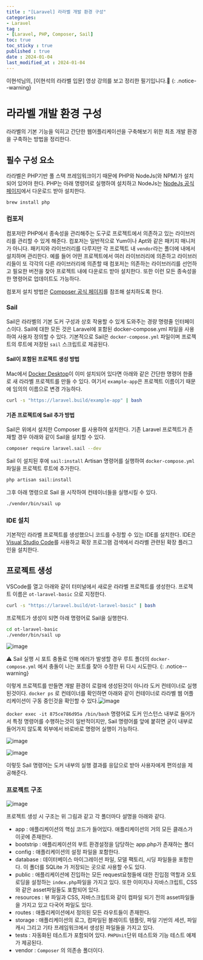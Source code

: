 ```yaml
---
title : "[Laravel] 라라벨 개발 환경 구성"
categories:
- Laravel
tag :
- [Laravel, PHP, Composer, Sail]
toc: true
toc_sticky : true
published : true
date : 2024-01-04
last_modified_at : 2024-01-04
---
```




이현석님의, [이현석의 라라벨 입문] 영상 강의를 보고 정리한 필기입니다.📢
{: .notice--warning}

# 라라벨 개발 환경 구성

라라벨의 기본 기능을 익히고 간단한 웹어플리케이션을 구축해보기 위한 최초 개발 환경을 구축하는 방법을 정리한다.

## 필수 구성 요소

라라벨은 PHP기반 풀 스택 프레임워크이기 때문에 PHP와 NodeJs(와 NPM)가 설치되어 있어야 한다. PHP는 아래 명령어로 실행하여 설치하고 NodeJs는 [NodeJs 공식 페이지]에서 다운로드 받아 설치한다.

[NodeJs 공식 페이지]: https://nodejs.org/en

```shell
brew install php
```



### 컴포저

컴포저란 PHP에서 종속성을 관리해주는 도구로 프로젝트에서 의존하고 있는 라이브러리를 관리할 수 있게 해준다. 컴포저는 일반적으로 Yum이나 Apt와 같은 패키지 매니저가 아니다. 패키지와 라이브러리를 다루지만 각 프로젝트 내 `vendor`라는 폴더에 내에서 설치하며 관리한다. 예를 들어 어떤 프로젝트에서 여러 라이브러리에 의존하고 라이브러리들이 또 각각의 다른 라이브러리에 의존할 때 컴포저는 의존하는 라이브러리를 선언하고 필요한 버전을 찾아 프로젝트 내에 다운로드 받아 설치한다. 또한 이런 모든 종속성을 한 명령어로 업데이트도 가능하다.

컴포저 설치 방법은 [Composer 공식 페이지]를 참조해 설치하도록 한다.

[Composer 공식 페이지]: https://getcomposer.org/doc/00-intro.md#installation-linux-unix-macos





### Sail

Sail은 라라벨의 기본 도커 구성과 상호 작용할 수 있게 도와주는 경량 명령줄 인터페이스이다. Sail에 대한 모든 것은 Laravel에 포함된 docker-compose.yml 파일을 사용하여 사용자 정의할 수 있다. 기본적으로 Sail은 `docker-compose.yml` 파일이며 프로젝트의 루트에 저장된 `sail` 스크립트로 제공된다. 

#### Sail이 포함된 프로젝트 생성 방법

Mac에서 [Docker Desktop]이 이미 설치되어 있다면 아래와 같은 간단한 명령어 한줄로 새 라라벨 프로젝트를 만들 수 있다. 여기서 `example-app`은 프로젝트 이름이기 때문에 임의의 이름으로 변경 가능하다.

```sh
curl -s "https://laravel.build/example-app" | bash
```

[Docker Desktop]: https://www.docker.com/products/docker-desktop/



#### 기존 프로젝트에 Sail 추가 방법

Sail은 위에서 설치한 Composer 를 사용하여 설치한다. 기존 Laravel 프로젝트가 존재할 경우 아래와 같이 Sail을 설치할 수 있다.

```sh
composer require laravel.sail --dev
```

Sail 이 설치된 후에 `sail:install` Artisan 명령어를 실행하여 `docker-compose.yml` 파일을 프로젝트 루트에 추가한다.

```sh
php artisan sail:install
```

그후 아래 명령으로 Sail 을 시작하여 컨테이너들을 실행시킬 수 있다.

```sh
./vendor/bin/sail up
```



### IDE 설치

기본적인 라라벨 프로젝트를 생성했으니 코드를 수정할 수 있는 IDE를 설치한다. IDE은 [Visual Studio Code]를 사용하고 확장 프로그램 검색에서 라라벨 관련된 확장 플러그인을 설치한다. 

[Visual Studio Code]: https://code.visualstudio.com/download



## 프로젝트 생성

VSCode를 열고 아래와 같이 터미널에서 새로운 라라벨 프로젝트를 생성한다. 프로젝트 이름은 `ot-laravel-basic` 으로 지정한다.

```sh
curl -s "https://laravel.build/ot-laravel-basic" | bash
```

프로젝트가 생성이 되면 아래 명령어로 Sail을 실행한다.

```sh
cd ot-laravel-basic
./vendor/bin/sail up
```

![image](https://github.com/djcho/ot-laravel-basic/assets/13410737/6051e078-2ec8-4913-98ce-8076dc3edafc)

⚠️ Sail 실행 시 포트 충돌로 인해 에러가 발생할 경우 루트 폴더의 `docker-compose.yml` 에서 충돌이 나는 포트를 찾아 수정한 뒤 다시 시도한다.
{: .notice--warning}

이렇게 프로젝트를 만들면 개발 환경이 로컬에 생성된것이 아니라 도커 컨테이너로 실행된것이다. `docker ps` 로 컨테이너를 확인하면 아래와 같이 컨테이너로 라라벨 웹 어플리케이션이 구동 중인것을 확인할 수 있다.![image](https://github.com/djcho/ot-laravel-basic/assets/13410737/974931ef-d17a-4238-85b6-1f93223537a1)

`docker exec -it 875ce786d95a /bin/bash` 명령어로 도커 인스턴스 내부로 들어가서 특정 명령어를 수행하는것이 일반적이지만, Sail 명령어를 앞에 붙히면 굳이 내부로 들어가지 않도록 외부에서 바로바로 명령어 실행이 가능하다. 

![image](https://github.com/djcho/ot-laravel-basic/assets/13410737/fcc3825d-8abf-4b09-ad78-8a27db6b65ff)

![image](https://github.com/djcho/ot-laravel-basic/assets/13410737/5f6c294c-c864-4781-927b-8938d867e29f)

이렇듯 Sail 명령어는 도커 내부의 실행 결과를 응답으로 받아 사용자에게 편의성을 제공해준다.

### 프로젝트 구조

![image](https://github.com/djcho/ot-laravel-basic/assets/13410737/4b17dd5b-c102-424f-b88d-7b4fe1e7bfaa)

프로젝트 생성 시 구조는 위 그림과 같고 각 폴더마다 설명을 아래와 같다.

- app : 애플리케이션의 핵심 코드가 들어있다. 애플리케이션의 거의 모든 클래스가 이곳에 존재한다.
- bootstrip : 애플리케이션의 부트 환경설정을 담당하는 app.php가 존재하는 폴더
- config : 애플리케이션의 설정 파일을 포함한다.
- database : 데이터베이스 마이그레이션 파일, 모델 팩토리, 시딩 파일들을 포함한다. 이 폴더를 SQLite 가 저장되는 곳으로 사용할 수도 있다.
- public : 애플리케이션에 진입하는 모든 request요청들에 대한 진입점 역할과 오토로딩을 설정하는 `index.php`파일을 가지고 있다. 또한 이미지나 자바스크립트, CSS와 같은 asset파일들도 포함되어 있다.
- resources : 뷰 파일과 CSS, 자바스크립트와 같이 컴파일 되기 전의 asset파일들을 가지고 있고 다국어 파일도 있다.
- routes : 애플리케이션에서 정의된 모든 라우트들이 존재한다.
- storage : 애플리케이션의 로그, 컴파일된 블레이트 템플릿, 파일 기반의 세션, 파일 캐시 그리고 기타 프레임워크에서 생성된 파일들을 가지고 있다.
- tests : 자동화된 테스트가 포함되어 있다. `PHPUnit`단위 테스트와 기능 테스트 예제가 제공된다.
- vendor : `Composer` 의 의존송 폴더이다.

